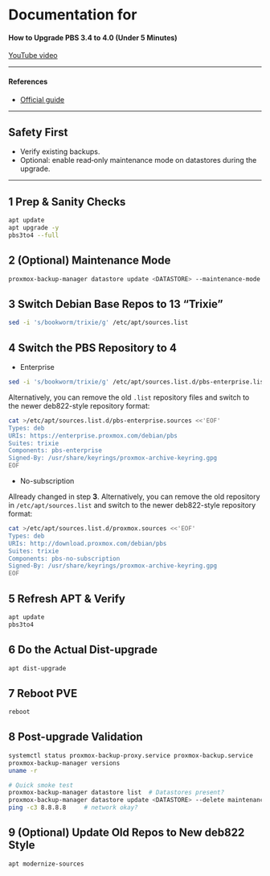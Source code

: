 # Documentation for

#### How to Upgrade PBS 3.4 to 4.0 (Under 5 Minutes)

[YouTube video](https://youtu.be/KTtlgEJBPVM)

---

#### References
- [Official guide](https://pbs.proxmox.com/wiki/Upgrade_from_3_to_4)

---

## Safety First
- Verify existing backups.
- Optional: enable read‑only maintenance mode on datastores during the upgrade.

---

## 1  Prep & Sanity Checks

```bash
apt update
apt upgrade -y
pbs3to4 --full
```

## 2 (Optional) Maintenance Mode
```bash
proxmox-backup-manager datastore update <DATASTORE> --maintenance-mode read-only
```

## 3  Switch Debian Base Repos to 13 “Trixie”

```bash
sed -i 's/bookworm/trixie/g' /etc/apt/sources.list
```

## 4  Switch the PBS Repository to 4

- Enterprise

```bash
sed -i 's/bookworm/trixie/g' /etc/apt/sources.list.d/pbs-enterprise.list
```

Alternatively, you can remove the old `.list` repository files and switch to the newer deb822-style repository format:

```bash
cat >/etc/apt/sources.list.d/pbs-enterprise.sources <<'EOF'
Types: deb
URIs: https://enterprise.proxmox.com/debian/pbs
Suites: trixie
Components: pbs-enterprise
Signed-By: /usr/share/keyrings/proxmox-archive-keyring.gpg
EOF
```
- No-subscription

Allready changed in step **3**.
Alternatively, you can remove the old repository in `/etc/apt/sources.list` and switch to the newer deb822-style repository format:

```bash
cat >/etc/apt/sources.list.d/proxmox.sources <<'EOF'
Types: deb
URIs: http://download.proxmox.com/debian/pbs
Suites: trixie
Components: pbs-no-subscription
Signed-By: /usr/share/keyrings/proxmox-archive-keyring.gpg
EOF
```

## 5  Refresh APT & Verify

```bash
apt update
pbs3to4
```

## 6  Do the Actual Dist-upgrade

```bash
apt dist-upgrade
```

## 7  Reboot PVE

```bash
reboot
```

## 8  Post-upgrade Validation

```bash
systemctl status proxmox-backup-proxy.service proxmox-backup.service
proxmox-backup-manager versions
uname -r

# Quick smoke test
proxmox-backup-manager datastore list  # Datastores present?
proxmox-backup-manager datastore update <DATASTORE> --delete maintenance-mode
ping -c3 8.8.8.8     # network okay?
```

## 9  (Optional) Update Old Repos to New deb822 Style

```bash
apt modernize-sources
```
